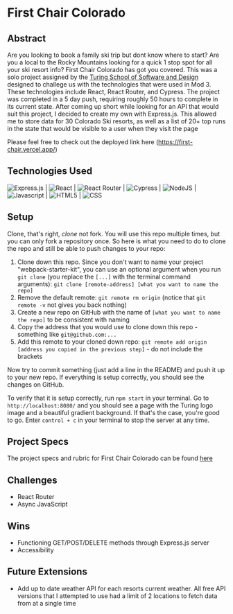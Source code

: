 # First Chair Colorado

## Abstract

Are you looking to book a family ski trip but dont know where to start?  Are you a local to the Rocky Mountains looking for a quick 1 stop spot for all your ski resort info? First Chair Colorado has got you covered.  This was a solo project assigned by the [Turing School of Software and Design](https://turing.edu/) designed to challege us with the technologies that were used in Mod 3. These technologies include React, React Router, and Cypress. The project was completed in a 5 day push, requiring roughly 50 hours to complete in its current state. After coming up short while looking for an API that would suit this project, I decided to create my own with Express.js.  This allowed me to store data for 30 Colorado Ski resorts, as well as a list of 20+ top runs in the state that would be visible to a user when they visit the page 
 
Please feel free to check out the deployed link here (https://first-chair.vercel.app/)

## Technologies Used
![Express.js](https://img.shields.io/badge/express.js-%23404d59.svg?style=for-the-badge&logo=express&logoColor=%2361DAFB) |
![React](https://img.shields.io/badge/react-%2320232a.svg?style=for-the-badge&logo=react&logoColor=%2361DAFB) |
![React Router](https://img.shields.io/badge/React_Router-CA4245?style=for-the-badge&logo=react-router&logoColor=white) |
![Cypress](https://img.shields.io/badge/-cypress-%23E5E5E5?style=for-the-badge&logo=cypress&logoColor=058a5e) |
![NodeJS](https://img.shields.io/badge/node.js-6DA55F?style=for-the-badge&logo=node.js&logoColor=white) |
![Javascript](https://img.shields.io/badge/JavaScript-323330?style=for-the-badge&logo=javascript&logoColor=F7DF1E) |
![HTML5](https://img.shields.io/badge/HTML5-E34F26?style=for-the-badge&logo=html5&logoColor=white) |
![CSS](https://img.shields.io/badge/CSS3-1572B6?style=for-the-badge&logo=css3&logoColor=white) 

## Setup
Clone, that's right, _clone_ not fork. You will use this repo multiple times, but you can only fork a repository once. So here is what you need to do to clone the repo and still be able to push changes to your repo:

1. Clone down this repo. Since you don't want to name your project "webpack-starter-kit", you can use an optional argument when you run `git clone` (you replace the `[...]` with the terminal command arguments): `git clone [remote-address] [what you want to name the repo]`
1. Remove the default remote: `git remote rm origin` (notice that `git remote -v` not gives you back nothing)
1. Create a new repo on GitHub with the name of `[what you want to name the repo]` to be consistent with naming
1. Copy the address that you would use to clone down this repo - something like `git@github.com:...`
1. Add this remote to your cloned down repo: `git remote add origin [address you copied in the previous step]` - do not include the brackets

Now try to commit something (just add a line in the README) and push it up to your new repo. If everything is setup correctly, you should see the changes on GitHub.

To verify that it is setup correctly, run `npm start` in your terminal. Go to `http://localhost:8080/` and you should see a page with the Turing logo image and a beautiful gradient background. If that's the case, you're good to go. Enter `control + c` in your terminal to stop the server at any time.

## Project Specs
The project specs and rubric for First Chair Colorado can be found [here](https://frontend.turing.edu/projects/module-3/showcase.html)

 ## Challenges
- React Router
- Async JavaScript

## Wins
- Functioning GET/POST/DELETE methods through Express.js server
- Accessibility

## Future Extensions
- Add up to date weather API for each resorts current weather. All free API versions that I attempted to use had a limit of 2 locations to fetch data from at a single time
